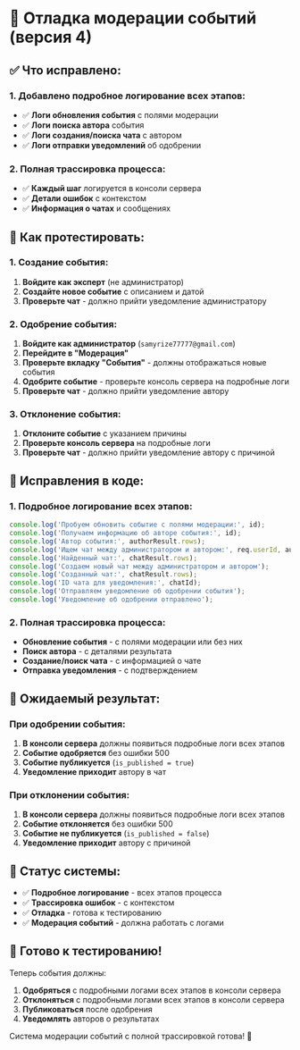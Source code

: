 # 🔧 Отладка модерации событий (версия 4)

## ✅ **Что исправлено:**

### **1. Добавлено подробное логирование всех этапов:**
- ✅ **Логи обновления события** с полями модерации
- ✅ **Логи поиска автора** события
- ✅ **Логи создания/поиска чата** с автором
- ✅ **Логи отправки уведомлений** об одобрении

### **2. Полная трассировка процесса:**
- ✅ **Каждый шаг** логируется в консоли сервера
- ✅ **Детали ошибок** с контекстом
- ✅ **Информация о чатах** и сообщениях

## 🧪 **Как протестировать:**

### **1. Создание события:**
1. **Войдите как эксперт** (не администратор)
2. **Создайте новое событие** с описанием и датой
3. **Проверьте чат** - должно прийти уведомление администратору

### **2. Одобрение события:**
1. **Войдите как администратор** (`samyrize77777@gmail.com`)
2. **Перейдите в "Модерация"**
3. **Проверьте вкладку "События"** - должны отображаться новые события
4. **Одобрите событие** - проверьте консоль сервера на подробные логи
5. **Проверьте чат** - должно прийти уведомление автору

### **3. Отклонение события:**
1. **Отклоните событие** с указанием причины
2. **Проверьте консоль сервера** на подробные логи
3. **Проверьте чат** - должно прийти уведомление автору с причиной

## 🔧 **Исправления в коде:**

### **1. Подробное логирование всех этапов:**
```typescript
console.log('Пробуем обновить событие с полями модерации:', id);
console.log('Получаем информацию об авторе события:', id);
console.log('Автор события:', authorResult.rows);
console.log('Ищем чат между администратором и автором:', req.userId, author.id);
console.log('Найденный чат:', chatResult.rows);
console.log('Создаем новый чат между администратором и автором');
console.log('Созданный чат:', chatResult.rows);
console.log('ID чата для уведомления:', chatId);
console.log('Отправляем уведомление об одобрении события');
console.log('Уведомление об одобрении отправлено');
```

### **2. Полная трассировка процесса:**
- **Обновление события** - с полями модерации или без них
- **Поиск автора** - с деталями результата
- **Создание/поиск чата** - с информацией о чате
- **Отправка уведомления** - с подтверждением

## 📱 **Ожидаемый результат:**

### **При одобрении события:**
1. **В консоли сервера** должны появиться подробные логи всех этапов
2. **Событие одобряется** без ошибки 500
3. **Событие публикуется** (`is_published = true`)
4. **Уведомление приходит** автору в чат

### **При отклонении события:**
1. **В консоли сервера** должны появиться подробные логи всех этапов
2. **Событие отклоняется** без ошибки 500
3. **Событие не публикуется** (`is_published = false`)
4. **Уведомление приходит** автору с причиной

## 🎯 **Статус системы:**

- ✅ **Подробное логирование** - всех этапов процесса
- ✅ **Трассировка ошибок** - с контекстом
- ✅ **Отладка** - готова к тестированию
- ✅ **Модерация событий** - должна работать с логами

## 🚀 **Готово к тестированию!**

Теперь события должны:
1. **Одобряться** с подробными логами всех этапов в консоли сервера
2. **Отклоняться** с подробными логами всех этапов в консоли сервера
3. **Публиковаться** после одобрения
4. **Уведомлять** авторов о результатах

Система модерации событий с полной трассировкой готова! 🎉
